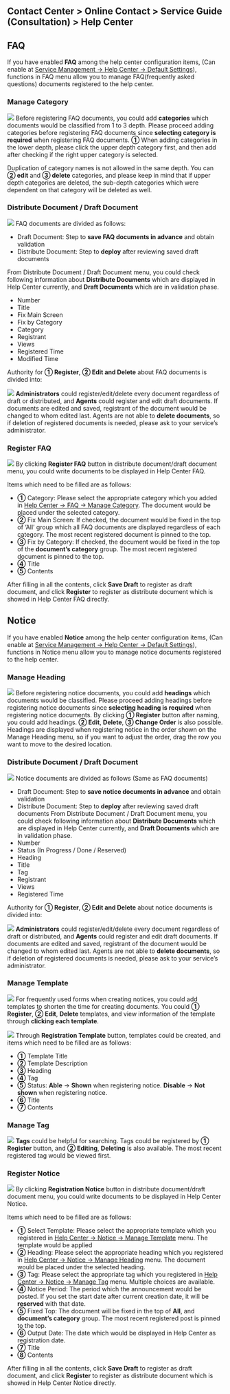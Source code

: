 ## Contact Center > Online Contact > Service Guide (Consultation) > Help Center

## FAQ
If you have enabled **FAQ** among the help center configuration items, (Can enable at [Service Management → Help Center → Default Settings](https://docs.toast.com/en/Contact%20Center/en/online-contact-guide-service-management/#default-settings_1)), functions in FAQ menu allow you to manage FAQ(frequently asked questions) documents registered to the help center. 

### Manage Category
![](http://static.toastoven.net/prod_contact_center/3.1-(1)_en.png)
Before registering FAQ documents, you could add **categories** which documents would be classified from 1 to 3 depth. Please proceed adding categories before registering FAQ documents since **selecting category is required** when registering FAQ documents. **①** When adding categories in the lower depth, please click the upper depth category first, and then add after checking if the right upper category is selected.

Duplication of category names is not allowed in the same depth.
You can **② edit** and **③ delete** categories, and please keep in mind that if upper depth categories are deleted, the sub-depth categories which were dependent on that category will be deleted as well.

### Distribute Document / Draft Document
![](http://static.toastoven.net/prod_contact_center/3.1-(2)_en.png)
FAQ documents are divided as follows:

- Draft Document: Step to **save FAQ documents in advance** and obtain validation
- Distribute Document: Step to **deploy** after reviewing saved draft documents

From Distribute Document / Draft Document menu, you could check following information about **Distribute Documents** which are displayed in Help Center currently, and **Draft Documents** which are in validation phase.

-	Number
-	Title
-	Fix Main Screen
-	Fix by Category
-	Category
-	Registrant
-	Views
-	Registered Time
-	Modified Time

Authority for **① Register**, **② Edit and Delete** about FAQ documents is divided into:

![](http://static.toastoven.net/prod_contact_center/3.1-(2).a_en.png)
**Administrators** could register/edit/delete every document regardless of draft or distributed, and **Agents** could register and edit draft documents. 
If documents are edited and saved, registrant of the document would be changed to whom edited last. Agents are not able to **delete documents**, so if deletion of registered documents is needed, please ask to your service’s administrator.

### Register FAQ
![](http://static.toastoven.net/prod_contact_center/3.1-(3)_en.png)
By clicking **Register FAQ** button in distribute document/draft document menu, you could write documents to be displayed in Help Center FAQ.

Items which need to be filled are as follows:

- **①** Category: Please select the appropriate category which you added in [Help Center → FAQ → Manage Category](https://docs.toast.com/en/Contact%20Center/en/online-contact-guide-help-center/#manage-category). The document would be placed under the selected category.
- **②** Fix Main Screen: If checked, the document would be fixed in the top of ‘All’ group which all FAQ documents are displayed regardless of each category. The most recent registered document is pinned to the top.
- **③** Fix by Category: If checked, the document would be fixed in the top of the **document’s category** group. The most recent registered document is pinned to the top.
- **④** Title
- **⑤** Contents

After filling in all the contents, click **Save Draft** to register as draft document, and click **Register** to register as distribute document which is showed in Help Center FAQ directly.

## Notice
If you have enabled **Notice** among the help center configuration items, (Can enable at [Service Management → Help Center → Default Settings]( https://docs.toast.com/en/Contact%20Center/en/online-contact-guide-service-management/#default-settings_1)), functions in Notice menu allow you to manage notice documents registered to the help center.  

### Manage Heading
![](http://static.toastoven.net/prod_contact_center/3.2-(1)_en.png)
Before registering notice documents, you could add **headings** which documents would be classified. Please proceed adding headings before registering notice documents since **selecting heading is required** when registering notice documents.
By clicking **① Register** button after naming, you could add headings. **② Edit**, **Delete**, **③ Change Order** is also possible.
Headings are displayed when registering notice in the order shown on the Manage Heading menu, so if you want to adjust the order, drag the row you want to move to the desired location.

### Distribute Document / Draft Document
![](http://static.toastoven.net/prod_contact_center/3.2-(2)_en.png)
Notice documents are divided as follows (Same as FAQ documents)

-	Draft Document: Step to **save notice documents in advance** and obtain validation
-	Distribute Document: Step to **deploy** after reviewing saved draft documents
From Distribute Document / Draft Document menu, you could check following information about **Distribute Documents** which are displayed in Help Center currently, and **Draft Documents** which are in validation phase.
-	Number
-	Status (In Progress / Done / Reserved)
-	Heading
-	Title
-	Tag
-	Registrant
-	Views
-	Registered Time

Authority for **① Register**, **② Edit and Delete** about notice documents is divided into:

![](http://static.toastoven.net/prod_contact_center/3.1-(2).a_en.png)
**Administrators** could register/edit/delete every document regardless of draft or distributed, and **Agents** could register and edit draft documents. 
If documents are edited and saved, registrant of the document would be changed to whom edited last. Agents are not able to **delete documents**, so if deletion of registered documents is needed, please ask to your service’s administrator.

### Manage Template
![](http://static.toastoven.net/prod_contact_center/3.2-(3)_en.png)
For frequently used forms when creating notices, you could add templates to shorten the time for creating documents. You could **① Register**, **② Edit**, **Delete** templates, and view information of the template through **clicking each template**. 

![](http://static.toastoven.net/prod_contact_center/3.2-(4)_en.png)
Through **Registration Template** button, templates could be created, and items which need to be filled are as follows:

- **①** Template Title
- **②** Template Description
- **③** Heading
- **④** Tag
- **⑤** Status: **Able** → **Shown** when registering notice. **Disable** → **Not shown** when registering notice.
- **⑥** Title
- **⑦** Contents

### Manage Tag
![](http://static.toastoven.net/prod_contact_center/3.2-(5)_en.png)
**Tags** could be helpful for searching. Tags could be registered by **① Register** button, and **② Editing**, **Deleting** is also available. The most recent registered tag would be viewed first.

### Register Notice
![](http://static.toastoven.net/prod_contact_center/3.2-(6)_en.png)
By clicking **Registration Notice** button in distribute document/draft document menu, you could write documents to be displayed in Help Center Notice.

Items which need to be filled are as follows:

- **①** Select Template: Please select the appropriate template which you registered in  [Help Center → Notice → Manage Template](https://docs.toast.com/en/Contact%20Center/en/online-contact-guide-help-center/#manage-template) menu. The template would be applied
- **②** Heading:  Please select the appropriate heading which you registered in [Help Center → Notice → Manage Heading](https://docs.toast.com/en/Contact%20Center/en/online-contact-guide-help-center/#manage-heading) menu. The document would be placed under the selected heading.
- **③** Tag: Please select the appropriate tag which you registered in [Help Center → Notice → Manage Tag](https://docs.toast.com/en/Contact%20Center/en/online-contact-guide-help-center/#manage-tag) menu. Multiple choices are available.
- **④** Notice Period: The period which the announcement would be posted. If you set the start date after current creation date, it will be **reserved** with that date.
- **⑤** Fixed Top: The document will be fixed in the top of **All**, and **document’s category** group. The most recent registered post is pinned to the top.
- **⑥** Output Date: The date which would be displayed in Help Center as registration date.
- **⑦** Title
- **⑧** Contents


After filling in all the contents, click **Save Draft** to register as draft document, and click **Register** to register as distribute document which is showed in Help Center Notice directly.
